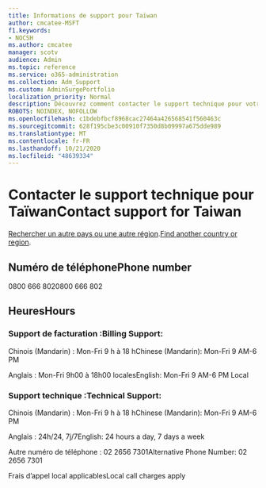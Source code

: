 ```yaml
---
title: Informations de support pour Taïwan
author: cmcatee-MSFT
f1.keywords:
- NOCSH
ms.author: cmcatee
manager: scotv
audience: Admin
ms.topic: reference
ms.service: o365-administration
ms.collection: Adm_Support
ms.custom: AdminSurgePortfolio
localization_priority: Normal
description: Découvrez comment contacter le support technique pour votre pays ou région.
ROBOTS: NOINDEX, NOFOLLOW
ms.openlocfilehash: c1bdebfbcf8968cac27464a426568541f560463c
ms.sourcegitcommit: 628f195cbe3c00910f7350d8b09997a675dde989
ms.translationtype: MT
ms.contentlocale: fr-FR
ms.lasthandoff: 10/21/2020
ms.locfileid: "48639334"
---
```

# <a name="contact-support-for-taiwan"></a><span data-ttu-id="30eea-103">Contacter le support technique pour Taïwan</span><span class="sxs-lookup"><span data-stu-id="30eea-103">Contact support for Taiwan</span></span>

<span data-ttu-id="30eea-104">[Rechercher un autre pays ou une autre région](../contact-support-for-business-products.md).</span><span class="sxs-lookup"><span data-stu-id="30eea-104">[Find another country or region](../contact-support-for-business-products.md).</span></span>

## <a name="phone-number"></a><span data-ttu-id="30eea-105">Numéro de téléphone</span><span class="sxs-lookup"><span data-stu-id="30eea-105">Phone number</span></span>
<span data-ttu-id="30eea-106">0800 666 802</span><span class="sxs-lookup"><span data-stu-id="30eea-106">0800 666 802</span></span>

## <a name="hours"></a><span data-ttu-id="30eea-107">Heures</span><span class="sxs-lookup"><span data-stu-id="30eea-107">Hours</span></span>
### <a name="billing-support"></a><span data-ttu-id="30eea-108">Support de facturation :</span><span class="sxs-lookup"><span data-stu-id="30eea-108">Billing Support:</span></span>

<span data-ttu-id="30eea-109">Chinois (Mandarin) : Mon-Fri 9 h à 18 h</span><span class="sxs-lookup"><span data-stu-id="30eea-109">Chinese (Mandarin): Mon-Fri 9 AM-6 PM</span></span>

<span data-ttu-id="30eea-110">Anglais : Mon-Fri 9h00 à 18h00 locales</span><span class="sxs-lookup"><span data-stu-id="30eea-110">English: Mon-Fri 9 AM-6 PM Local</span></span>

### <a name="technical-support"></a><span data-ttu-id="30eea-111">Support technique :</span><span class="sxs-lookup"><span data-stu-id="30eea-111">Technical Support:</span></span>

<span data-ttu-id="30eea-112">Chinois (Mandarin) : Mon-Fri 9 h à 18 h</span><span class="sxs-lookup"><span data-stu-id="30eea-112">Chinese (Mandarin): Mon-Fri 9 AM-6 PM</span></span>

<span data-ttu-id="30eea-113">Anglais : 24h/24, 7j/7</span><span class="sxs-lookup"><span data-stu-id="30eea-113">English: 24 hours a day, 7 days a week</span></span>

<span data-ttu-id="30eea-114">Autre numéro de téléphone : 02 2656 7301</span><span class="sxs-lookup"><span data-stu-id="30eea-114">Alternative Phone Number: 02 2656 7301</span></span>

<span data-ttu-id="30eea-115">Frais d’appel local applicables</span><span class="sxs-lookup"><span data-stu-id="30eea-115">Local call charges apply</span></span>
